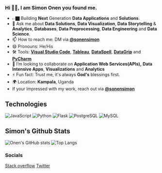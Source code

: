 ### Hi 👋🏿, I am Simon Onen you found me.
- 👉🏿 Building **Next** Generation **Data Applications** and **Solutions**.
- 💬 Ask me about **Data Solutions**, **Data Visualization**, **Data Storytelling** & **Analytics**, **Databases**, **Data Preprocessing**, **Data Engineering** and **Data Science**.
- 📫 How to reach me: DM via **[@sonensimon](https://twitter.com/sonensimon)**
- 😄 Pronouns: He/His
- :hammer_and_wrench: Tools: **[Visual Studio Code](https://code.visualstudio.com/)**, **[Tableau](https://www.tableau.com/)**, **[DataSpell](https://www.jetbrains.com/datagrip/)**, **[DataGrip](https://www.jetbrains.com/datagrip/)** and **[PyCharm](https://www.jetbrains.com/pycharm/)**
- 👯 I’m looking to collaborate on **Application Web Services(APIs),** **Data Intensive Apps**, **Visualizations**  and **Analytics**
- ⚡ Fun fact: Trust me, it's always **God's** blessings first.
- :earth_africa: Location: **Kampala**, Uganda
- If your Impressed with my work, reach out via  **[@sonensimon](https://twitter.com/sonensimon)**

## Technologies
![JavaScript](https://camo.githubusercontent.com/9d07c04bdd98c662d5df9d4e1cc1de8446ffeaebca330feb161f1fb8e1188204/68747470733a2f2f696d672e736869656c64732e696f2f62616467652f4a6176615363726970742d4637444631453f7374796c653d666f722d7468652d6261646765266c6f676f3d6a617661736372697074266c6f676f436f6c6f723d626c61636b)
![Python](https://camo.githubusercontent.com/94be0a2e5be142925615e5821d97137a930d08fc154962ce43860f1957e6661e/68747470733a2f2f696d672e736869656c64732e696f2f62616467652f507974686f6e2d3337373641423f7374796c653d666f722d7468652d6261646765266c6f676f3d707974686f6e266c6f676f436f6c6f723d7768697465)
![Flask](https://camo.githubusercontent.com/43c40e9f61f01e780f4cfed5dafda9e3494310ba1b6ea11e20c4949e556a47c3/68747470733a2f2f696d672e736869656c64732e696f2f62616467652f666c61736b2d2532333030302e7376673f7374796c653d666f722d7468652d6261646765266c6f676f3d666c61736b266c6f676f436f6c6f723d7768697465)
![PostgreSQL](https://camo.githubusercontent.com/29e7fc6c62f61f432d3852fbfa4190ff07f397ca3bde27a8196bcd5beae3ff77/68747470733a2f2f696d672e736869656c64732e696f2f62616467652f706f7374677265732d2532333331363139322e7376673f7374796c653d666f722d7468652d6261646765266c6f676f3d706f737467726573716c266c6f676f436f6c6f723d7768697465)
![MySQL](https://camo.githubusercontent.com/988b23566a8e239f9717abbed64d36834115c8a8c7082a71c358e04f47f8398c/68747470733a2f2f696d672e736869656c64732e696f2f62616467652f4d7953514c2d3030303030463f7374796c653d666f722d7468652d6261646765266c6f676f3d6d7973716c266c6f676f436f6c6f723d7768697465)

## Simon's Github Stats
![Onen's GitHub stats](https://github-readme-stats.vercel.app/api?username=simononen&count_private=true&show_icons=true&theme=merko)
![Top Langs](https://github-readme-stats.vercel.app/api/top-langs/?username=simononen&count_private=true&theme=merko)

### Socials
[Stack overflow](https://stackoverflow.com/users/9217332/onen-simon)
[Twitter](https://twitter.com/sonensimon)

